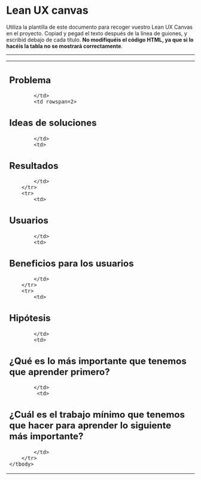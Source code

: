 # Lean UX canvas

Utiliza la plantilla de este documento para recoger vuestro Lean UX Canvas en el proyecto. Copiad y pegad el texto después de la línea de guiones, y escribid debajo de cada título. **No modifiquéis el código HTML, ya que si lo hacéis la tabla no se mostrará correctamente**.

--------------

<table>
    <tbody>
        <tr>
            <td>

## Problema

            </td>
            <td rowspan=2>

## Ideas de soluciones

            </td>
            <td>

## Resultados
            </td>
        </tr>
        <tr>
            <td>

## Usuarios
            </td>
            <td>

## Beneficios para los usuarios

            </td>
        </tr>
        <tr>
            <td>

## Hipótesis  

            </td>
            <td>

## ¿Qué es lo más importante que tenemos que aprender primero?

            </td>
             <td>
## ¿Cuál es el trabajo mínimo que tenemos que hacer para aprender lo siguiente más importante?

            </td>
        </tr>
    </tbody>
</table>